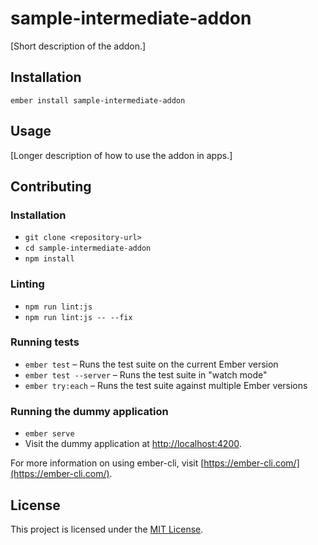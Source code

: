 sample-intermediate-addon
==============================================================================

[Short description of the addon.]

Installation
------------------------------------------------------------------------------

```
ember install sample-intermediate-addon
```


Usage
------------------------------------------------------------------------------

[Longer description of how to use the addon in apps.]


Contributing
------------------------------------------------------------------------------

### Installation

* `git clone <repository-url>`
* `cd sample-intermediate-addon`
* `npm install`

### Linting

* `npm run lint:js`
* `npm run lint:js -- --fix`

### Running tests

* `ember test` – Runs the test suite on the current Ember version
* `ember test --server` – Runs the test suite in "watch mode"
* `ember try:each` – Runs the test suite against multiple Ember versions

### Running the dummy application

* `ember serve`
* Visit the dummy application at [http://localhost:4200](http://localhost:4200).

For more information on using ember-cli, visit [https://ember-cli.com/](https://ember-cli.com/).

License
------------------------------------------------------------------------------

This project is licensed under the [MIT License](LICENSE.md).
